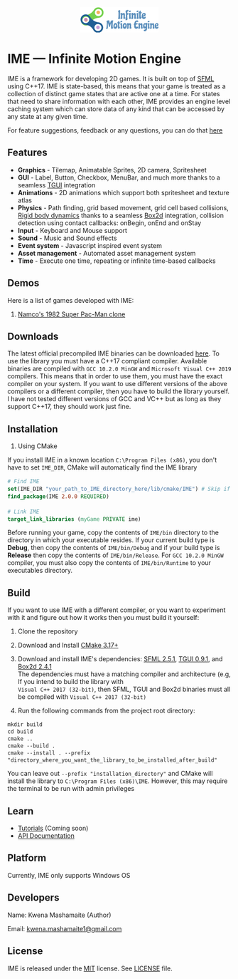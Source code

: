 <p align="center">
    <img src="logo.png" alt="IME Logo">
</p>

# IME — Infinite Motion Engine

IME is a framework for developing 2D games. It is built on top of [SFML](https://www.sfml-dev.org/index.php)
using C++17. IME is state-based, this means that your game is treated as a collection of
distinct game states that are active one at a time. For states that need to share information
with each other, IME provides an engine level caching system which can store data of any kind
that can be accessed by any state at any given time.

For feature suggestions, feedback or any questions, you can do that [here](https://github.com/KwenaMashamaite/IME/discussions/)

## Features

* **Graphics** - Tilemap, Animatable Sprites, 2D camera, Spritesheet
* **GUI** - Label, Button, Checkbox, MenuBar, and much more thanks to a seamless [TGUI](https://tgui.eu/) integration
* **Animations** - 2D animations which support both spritesheet and texture atlas
* **Physics** - Path finding, grid based movement, grid cell based collisions, [Rigid body dynamics](https://www.toptal.com/game/video-game-physics-part-i-an-introduction-to-rigid-body-dynamics) 
  thanks to a seamless [Box2d](https://box2d.org/) integration, collision detection using contact callbacks: onBegin, onEnd and onStay
* **Input** - Keyboard and Mouse support
* **Sound** - Music and Sound effects
* **Event system** - Javascript inspired event system
* **Asset management** - Automated asset management system
* **Time** - Execute one time, repeating or infinite time-based callbacks

## Demos

Here is a list of games developed with IME:

1. [Namco's 1982 Super Pac-Man clone](https://github.com/KwenaMashamaite/SuperPacMan)

## Downloads

The latest official precompiled IME binaries can be downloaded [here](https://github.com/KwenaMashamaite/IME/releases/tag/v2.0.0).
To use the library you must have a C++17 compliant compiler. Available binaries are compiled 
with `GCC 10.2.0 MinGW` and `Microsoft Visual C++ 2019` compilers. This means that in order to use them, 
you must have the exact compiler on your system. If you want to use different versions of the above compilers
or a different compiler, then you have to build the library yourself. I have not tested different versions of GCC and 
VC++ but as long as they support C++17, they should work just fine.

## Installation

1. Using CMake

If you install IME in a known location `C:\Program Files (x86)`, you don't have to set `IME_DIR`,
CMake will automatically find the IME library

```cmake
# Find IME
set(IME_DIR "your_path_to_IME_directory_here/lib/cmake/IME") # Skip if installed in known location
find_package(IME 2.0.0 REQUIRED)

# Link IME
target_link_libraries (myGame PRIVATE ime)
```

Before running your game, copy the contents of `IME/bin` directory to the directory
in which your executable resides. If your current build type is **Debug**, then copy the
contents of `IME/bin/Debug` and if your build type is **Release** then copy the contents of 
`IME/bin/Release`. For `GCC 10.2.0 MinGW` compiler, you must also copy the contents of 
`IME/bin/Runtime` to your executables directory. 

##  Build

If you want to use IME with a different compiler, or you want to experiment with
it and figure out how it works then you must build it yourself:

1. Clone the repository
2. Download and Install [CMake 3.17+](https://cmake.org/)
3. Download and install IME's dependencies: [SFML 2.5.1](https://www.sfml-dev.org/index.php), [TGUI 0.9.1](https://tgui.eu/), and [Box2d 2.4.1](https://box2d.org/) <br>
   The dependencies must have a matching compiler and architecture (e.g, If you intend to build the library with <br>
   `Visual C++ 2017 (32-bit)`, then SFML, TGUI and Box2d binaries must all be compiled with `Visual C++ 2017 (32-bit)`
   <br>
   
4. Run the following commands from the project root directory:

```shell
mkdir build
cd build
cmake ..
cmake --build .
cmake --install . --prefix "directory_where_you_want_the_library_to_be_installed_after_build"
```

You can leave out `--prefix "installation_directory"` and CMake will install the library to 
`C:\Program Files (x86)\IME`. However, this may require the terminal to be run with admin privileges

## Learn

* [Tutorials](#Build) (Coming soon)
* [API Documentation](https://kwenamashamaite.github.io/IME/docs/v2.0.0/html/index.html)

## Platform

Currently, IME only supports Windows OS

## Developers

Name:  Kwena Mashamaite (Author)

Email: kwena.mashamaite1@gmail.com
 
## License

IME is released under the [MIT](https://opensource.org/licenses/MIT) license. See [LICENSE](LICENSE) file.
